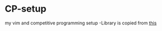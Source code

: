 # CP-setup
my vim and competitive programming setup
-Library is copied from [this](https://github.com/cp-sapienza)
